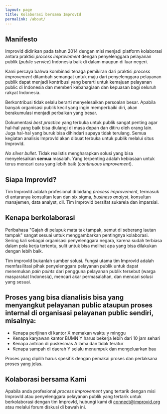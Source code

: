 ```yaml
---
layout: page
title: Kolaborasi bersama ImprovId
permalink: /about/
---
```


## Manifesto
ImprovId didirikan pada tahun 2014 dengan misi menjadi platform kolaborasi antara praktisi _process improvement_ dengan penyelenggara pelayanan publik (_public service_) Indonesia baik di dalam maupun di luar negeri.

Kami percaya bahwa kombinasi tenaga pemikiran dari praktisi _process improvement_ ditambah semangat untuk maju dari penyelenggara pelayanan publik dapat menjadi kontribusi yang berarti untuk kemajuan pelayanan public di Indonesia dan memberi kebahagiaan dan kepuasan bagi seluruh rakyat Indonesia.

Berkontribusi tidak selalu berarti menyelesaikan persoalan besar. Apabila banyak organisasi publik kecil yang ingin memperbaiki diri, akan berakumulasi menjadi perbaikan yang besar.

Dokumentasi _best practice_ yang terbuka untuk publik sangat penting agar hal-hal yang baik bisa diulangi di masa depan dan ditiru oleh orang lain. Juga hal-hal yang buruk bisa dihindari supaya tidak terulang. Semua kegiatan analisis ImprovId akan dibuat terbuka untuk publik melalui situs ImprovId. 

_No silver bullet_. Tidak realistis mengharapkan solusi yang bisa menyelesaikan **semua** masalah. Yang terpenting adalah kebiasaan untuk terus mencari cara yang lebih baik (_continuous improvement_).

## Siapa ImprovId?
Tim ImprovId adalah profesional di bidang _process improvement_, termasuk di antaranya konsultan lean dan six sigma, _business analyst_, konsultan manajemen, data analyst, dll. Tim ImprovId bersifat sukarela dan imparsial.

## Kenapa berkolaborasi
Peribahasa "Gajah di pelupuk mata tak tampak, semut di seberang lautan tampak" sangat sesuai untuk menggambarkan pentingnya kolaborasi. Sering kali sebagai organisasi penyelenggara negara, karena sudah terbiasa dalam pola kerja tertentu, sulit untuk bisa melihat apa yang bisa dilakukan dengan lebih baik.

Tim improvId bukanlah sumber solusi. Fungsi utama tim ImprovId adalah memfasilitasi pihak penyelenggara pelayanan publik untuk dapat menemukan _pain points_ dari pengguna pelayanan publik tersebut (warga masyarakat Indonesia), mencari akar permasalahan, dan mencari solusi yang sesuai. 

## Proses yang bisa dianalisis bisa yang menyangkut pelayanan public ataupun proses internal di organisasi pelayanan public sendiri, misalnya:
* Kenapa perijinan di kantor X memakan waktu y minggu
* Kenapa karyawan kantor BUMN Y harus bekerja lebih dari 10 jam sehari
* Kenapa antrian di puskesmas A lama dan tidak teratur
* Kenapa sampah di daerah Y selalu menumpuk dan mengeluarkan bau

Proses yang dipilih harus spesifik dengan pemakai proses dan perlaksana proses yang jelas.

## Kolaborasi bersama Kami
Apabila anda profesional _process improvement_ yang tertarik dengan misi ImprovId atau penyelenggara pelayanan publik yang tertarik untuk berkolaborasi dengan tim ImprovId, hubungi kami di [connect@improvid.org](mailto:connect@improvid.org) atau melalui forum diskusi di bawah ini.
